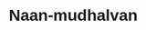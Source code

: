 # Naan-mudhalvan<!DOCTYPE html>
<html>
<head>
	<title>My Resume</title>
	<style>
		body {
			font-family: Arial, sans-serif;
			margin: 20px;
		}
		
		h1 {
			color: #00698f;
		}
		
		h2 {
			color: #666;
			margin-bottom: 10px;
		}
		
		table {
			border-collapse: collapse;
			width: 100%;
		}
		
		th, td {
			border: 1px solid #ddd;
			padding: 10px;
			text-align: left;
		}
		
		ul {
			list-style: none;
			padding: 0;
			margin: 0;
		}
		
		li {
			margin-bottom: 10px;
		}
		
		a {
			text-decoration: none;
			color: #00698f;
		}
		
		a:hover {
			color: #003d4d;
		}
	</style>
</head>
<body>
	<header>
		<h1>My Resume</h1>
	</header>
	
	<section>
		<h2>About Me</h2>
		<ul>
			<li><strong>Name:</strong> [Gunasekaran]</li>
			<li><strong>Class:</strong> [Bachelor of Computer Applications]</li>
			<li><strong>Age:</strong> [18]</li>
			<li><strong>Number:</strong> [9626881671]</li>
			<li><strong>Gmail:</strong> <a href="mailto:[guna1432005@gmail.com]">[guna1432005@gmail.com]</a></li>
		</ul>
	</section>
	
	<section>
		<h2>Objective</h2>
		<p>To obtain a challenging and rewarding role in a reputable organization where I can utilize my skills and experience to contribute to the company's success.</p>
	</section>
	
	<section>
		<h2>Academic Performance</h2>
		<table>
			<tr>
				<th>Year</th>
				<th>School</th>
				<th>Percentage</th>
			</tr>
			<tr>
				<td>2023</td>
				<td>GOVERNMENT HR SEC SCHOOL </td>
				<td>63%</td>
			</tr>
			<tr>
				<td>2021</td>
				<td>GOVERNMENT HR SEC SCHOOL </td>
				<td>63%</td>
			</tr>
		</table>
	</section>
	
	<section>
		<h2>Skills</h2>
		<ul>
			<li>Programming languages: HTML, CSS, JavaScript, PHP</li>
			<li>Frameworks: Bootstrap, Laravel</li>
			<li>Databases: MySQL, MongoDB</li>
			<li>Operating Systems: Windows, Linux</li>
			<li>Soft skills: Communication, Teamwork, Problem-solving</li>
		</ul>
	</section>
	
	<footer>
		<p>&copy; 2023 [Gunasekaran]</p>
	</footer>
</body>
</html>
